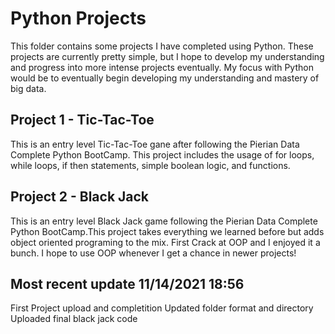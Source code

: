# Python Projects
This folder contains some projects I have completed using Python. These projects are currently pretty simple, but I hope to develop my understanding and progress into more intense projects eventually. My focus with Python would be to eventually begin developing my understanding and mastery of big data. 





## Project 1 - Tic-Tac-Toe
This is an entry level Tic-Tac-Toe gane after following the Pierian Data Complete Python BootCamp. This project includes the usage of for loops, while loops, if then statements, simple boolean logic, and functions. 

## Project 2 - Black Jack 
This is an entry level Black Jack game following the Pierian Data Complete Python BootCamp.This project takes everything we learned before but adds object oriented programing to the mix. First Crack at OOP and I enjoyed it a bunch. I hope to use OOP whenever I get a chance in newer projects!  

## Most recent update 11/14/2021 18:56
First Project upload and completition
Updated folder format and directory
Uploaded final black jack code

